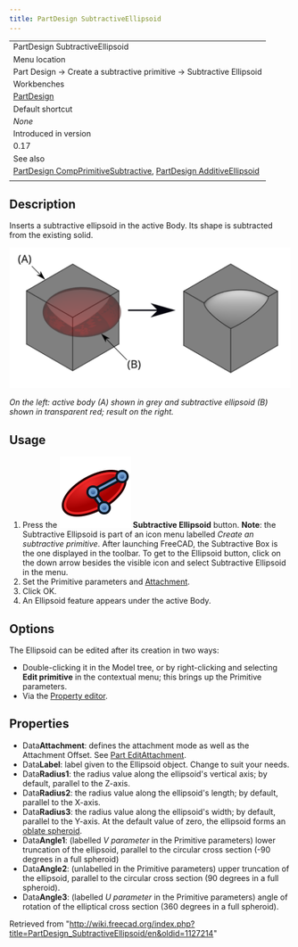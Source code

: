 ```yaml
---
title: PartDesign SubtractiveEllipsoid
---
```


|                                                                                                                                                                                                                 |
| --------------------------------------------------------------------------------------------------------------------------------------------------------------------------------------------------------------- |
| PartDesign SubtractiveEllipsoid                                                                                                                                                                                 |
| Menu location                                                                                                                                                                                                   |
| Part Design → Create a subtractive primitive → Subtractive Ellipsoid                                                                                                                                            |
| Workbenches                                                                                                                                                                                                     |
| [PartDesign](/PartDesign_Workbench "PartDesign Workbench")                                                                                                                                                      |
| Default shortcut                                                                                                                                                                                                |
| _None_                                                                                                                                                                                                          |
| Introduced in version                                                                                                                                                                                           |
| 0.17                                                                                                                                                                                                            |
| See also                                                                                                                                                                                                        |
| [PartDesign CompPrimitiveSubtractive](/PartDesign_CompPrimitiveSubtractive "PartDesign CompPrimitiveSubtractive"), [PartDesign AdditiveEllipsoid](/PartDesign_AdditiveEllipsoid "PartDesign AdditiveEllipsoid") |
|                                                                                                                                                                                                                 |

## Description

Inserts a subtractive ellipsoid in the active Body. Its shape is subtracted from the existing solid.

![](/src/assets/images/PartDesign_SubtractiveEllipsoid_example.svg)

_On the left: active body (A) shown in grey and subtractive ellipsoid (B) shown in transparent red; result on the right._

## Usage

1. Press the ![](/src/assets/images/PartDesign_SubtractiveEllipsoid.svg) **Subtractive Ellipsoid** button. **Note**: the Subtractive Ellipsoid is part of an icon menu labelled _Create an subtractive primitive_. After launching FreeCAD, the Subtractive Box is the one displayed in the toolbar. To get to the Ellipsoid button, click on the down arrow besides the visible icon and select Subtractive Ellipsoid in the menu.
2. Set the Primitive parameters and [Attachment](/Part_EditAttachment "Part EditAttachment").
3. Click OK.
4. An Ellipsoid feature appears under the active Body.

## Options

The Ellipsoid can be edited after its creation in two ways:

- Double-clicking it in the Model tree, or by right-clicking and selecting **Edit primitive** in the contextual menu; this brings up the Primitive parameters.
- Via the [Property editor](/Property_editor "Property editor").

## Properties

- Data**Attachment**: defines the attachment mode as well as the Attachment Offset. See [Part EditAttachment](/Part_EditAttachment "Part EditAttachment").
- Data**Label**: label given to the Ellipsoid object. Change to suit your needs.
- Data**Radius1**: the radius value along the ellipsoid's vertical axis; by default, parallel to the Z-axis.
- Data**Radius2**: the radius value along the ellipsoid's length; by default, parallel to the X-axis.
- Data**Radius3**: the radius value along the ellipsoid's width; by default, parallel to the Y-axis. At the default value of zero, the ellipsoid forms an [oblate spheroid](http://en.wikipedia.org/wiki/Oblate_spheroid).
- Data**Angle1**: (labelled _V parameter_ in the Primitive parameters) lower truncation of the ellipsoid, parallel to the circular cross section (-90 degrees in a full spheroid)
- Data**Angle2**: (unlabelled in the Primitive parameters) upper truncation of the ellipsoid, parallel to the circular cross section (90 degrees in a full spheroid).
- Data**Angle3**: (labelled _U parameter_ in the Primitive parameters) angle of rotation of the elliptical cross section (360 degrees in a full spheroid).

Retrieved from "<http://wiki.freecad.org/index.php?title=PartDesign_SubtractiveEllipsoid/en&oldid=1127214>"
